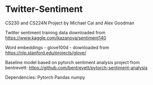 # Twitter-Sentiment
CS230 and CS224N Project by Michael Cai and Alex Goodman

Twitter sentiment training data downloaded from https://www.kaggle.com/kazanova/sentiment140

Word embeddings - glove100d - downloaded from https://nlp.stanford.edu/projects/glove/

Baseline model based on pytorch sentiment analysis project from bentrevett: https://github.com/bentrevett/pytorch-sentiment-analysis

Dependencies:
Pytorch
Pandas
numpy
